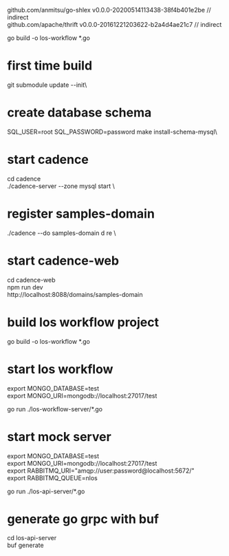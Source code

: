 github.com/anmitsu/go-shlex v0.0.0-20200514113438-38f4b401e2be // indirect \
github.com/apache/thrift v0.0.0-20161221203622-b2a4d4ae21c7 // indirect

go build -o los-workflow *.go

# first time build

git submodule update --init\

# create database schema

SQL_USER=root SQL_PASSWORD=password make install-schema-mysql\

# start cadence

cd cadence\
./cadence-server --zone mysql start \

# register samples-domain

./cadence --do samples-domain d re \

# start cadence-web

cd cadence-web\
npm run dev\
http://localhost:8088/domains/samples-domain

# build los workflow project

go build -o los-workflow *.go

# start los workflow

export MONGO_DATABASE=test \
export MONGO_URI=mongodb://localhost:27017/test

go run ./los-workflow-server/*.go

# start mock server

export MONGO_DATABASE=test \
export MONGO_URI=mongodb://localhost:27017/test \
export RABBITMQ_URI="amqp://user:password@localhost:5672/" \
export RABBITMQ_QUEUE=nlos

go run ./los-api-server/*.go

# generate go grpc with buf

cd los-api-server \
buf generate  


